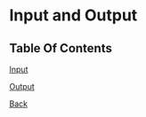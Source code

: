 # Input and Output 

## Table Of Contents
[Input](./input_in_python.md)

[Output](./output_in_python.md)


[Back](../README.md)
